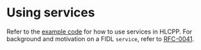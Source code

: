 # Using services

Refer to the [example code][code] for how to use services in HLCPP. For
background and motivation on a FIDL `service`, refer to [RFC-0041][rfc-0041].

<!-- xrefs -->
[code]: /examples/fidl/hlcpp/services
[rfc-0041]: contribute/governance/rfcs/0041_unifying_services_devices.md
